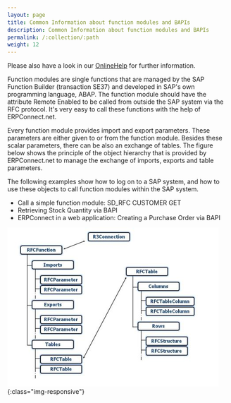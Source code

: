 ```yaml
---
layout: page
title: Common Information about function modules and BAPIs
description: Common Information about function modules and BAPIs
permalink: /:collection/:path
weight: 12
---
```


Please also have a look in our [OnlineHelp](https://help.theobald-software.com/en/) for further information.

Function modules are single functions that are managed by the SAP Function Builder (transaction SE37) and developed in SAP's own programming language, ABAP. The function module should have the attribute Remote Enabled to be called from outside the SAP system via the RFC protocol. It's very easy to call these functions with the help of ERPConnect.net.

Every function module provides import and export parameters. These parameters are either given to or from the function module. Besides these scalar parameters, there can be also an exchange of tables. The figure below shows the principle of the object hierarchy that is provided by ERPConnect.net to manage the exchange of imports, exports and table parameters.

The following examples show how to log on to a SAP system, and how to use these objects to call function modules within the SAP system.

- Call a simple function module: SD_RFC CUSTOMER GET
- Retrieving Stock Quantity via BAPI
- ERPConnect in a web application: Creating a Purchase Order via BAPI

![FunctionObject](/img/contents/FunctionObject.jpg){:class="img-responsive"}